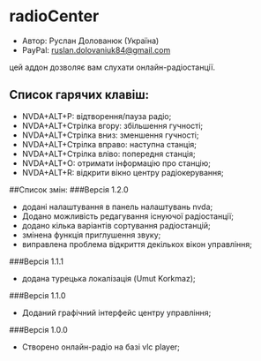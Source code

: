 # radioCenter

* Автор: Руслан Долованюк (Україна)
* PayPal: ruslan.dolovaniuk84@gmail.com

цей аддон дозволяє вам слухати онлайн-радіостанції.


## Список гарячих клавіш:
* NVDA+ALT+P: відтворення/пауза радіо;
* NVDA+ALT+Стрілка вгору: збільшення гучності;
* NVDA+ALT+Стрілка вниз: зменшення гучності;
* NVDA+ALT+Стрілка вправо: наступна станція;
* NVDA+ALT+Стрілка вліво: попередня станція;
* NVDA+ALT+O: отримати інформацію про станцію;
* NVDA+ALT+R: відкрити вікно центру радіокерування;

##Список змін:
###Версія 1.2.0
* додані налаштування в панель налаштувань nvda;
* Додано можливість редагування існуючої радіостанції;
* додано кілька варіантів сортування радіостанцій;
* змінена функція приглушення звуку;
* виправлена ​​проблема відкриття декількох вікон управління;

###Версія 1.1.1
* додана турецька локалізація (Umut Korkmaz);

###Версія 1.1.0
* Доданий графічний інтерфейс центру управління;

###Версія 1.0.0
* Створено онлайн-радіо на базі vlc player;
